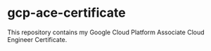 # gcp-ace-certificate
This repository contains my Google Cloud Platform Associate Cloud Engineer Certificate.
